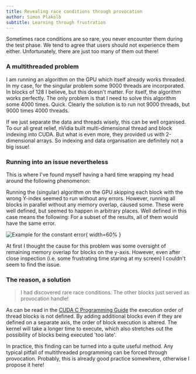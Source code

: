 ```yaml
---
title: Revealing race conditions through provocation
author: Simon Plakolb
subtitle: Learning through frustration
---
```


Sometimes race conditions are so rare, you never encounter them during the test phase.
We tend to agree that users should not experience them either.
Unfortunately, there are just too many of them out there!

### A multithreaded problem

I am running an algorithm on the GPU which itself already works threaded.
In my case, for the singular problem some 9000 threads are incorporated.
In blocks of 128 I believe, but this doesn't matter.
For itself, the algorithm works perfectly.
The only problem is that I need to solve this algorithm some 4000 times. Quick.
Clearly the solution is to run not 9000 threads, but 9000 times 4000 threads.

If we just separate the data and threads wisely, this can be well organised.
To our all great relief, nVidia built multi-dimensional thread and block indexing into CUDA.
But what is even more, they provided us with 2-dimensional arrays.
So indexing and data organisation are definitely not a big issue!

### Running into an issue nevertheless

This is where I've found myself having a hard time wrapping my head around the following phenomenon:

Running the (singular) algorithm on the GPU skipping each block with the wrong Y-index seemed to run without any errors.
However, running all blocks in parallel without any memory overlap, caused some.
These were well defined, but seemed to happen in arbitrary places.
Well defined in this case means the following: For a subset of the results, all of them would have the same error.

![Example for the constant error](../images/cuda_constant_error.png){ width=60% }

At first I thought the cause for this problem was some oversight of remaining memory overlap for blocks on the y-axis.
However, even after close inspection (i.e. some frustrating time staring at my screen) I couldn't seem to find the issue.

### The reason, a solution

> I had discovered rare race conditions. The other blocks just served as provocation handle!

As can be read in the [CUDA C Programming Guide](https://docs.nvidia.com/cuda/cuda-c-programming-guide/index.html#thread-hierarchy) the execution order of thread blocks is not defined.
By adding additional blocks even if they are defined on a separate axis, the order of block execution is altered.
The kernel will take a longer time to execute, which also stretches out the possibility of blocks being executed 'too late'.

In practice, this finding can be turned into a quite useful method.
Any typical pitfall of multithreaded programming can be forced through provocation.
Probably, this is already good practice somewhere, otherwise I propose it here!
